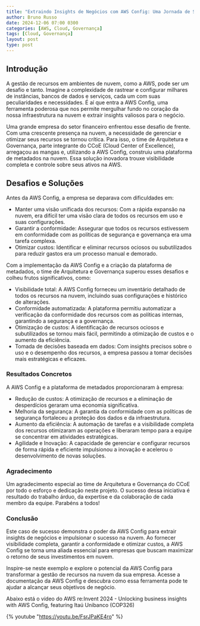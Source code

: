 ```yaml
---
title: "Extraindo Insights de Negócios com AWS Config: Uma Jornada de Sucesso na Nuvem"
author: Bruno Russo
date: 2024-12-06 07:00 0300
categories: [AWS, Cloud, Governança]
tags: [Cloud, Governança]
layout: post
type: post
---
```


## Introdução

A gestão de recursos em ambientes de nuvem, como a AWS, pode ser um desafio e tanto. Imagine a complexidade de rastrear e configurar milhares de instâncias, bancos de dados e serviços, cada um com suas peculiaridades e necessidades. É aí que entra a AWS Config, uma ferramenta poderosa que nos permite mergulhar fundo no coração da nossa infraestrutura na nuvem e extrair insights valiosos para o negócio.

Uma grande empresa do setor financeiro enfrentou esse desafio de frente. Com uma crescente presença na nuvem, a necessidade de gerenciar e otimizar seus recursos se tornou crítica. Para isso, o time de Arquitetura e Governança, parte integrante do CCoE (Cloud Center of Excellence), arregaçou as mangas e, utilizando a AWS Config, construiu uma plataforma de metadados na nuvem. Essa solução inovadora trouxe visibilidade completa e controle sobre seus ativos na AWS.

## Desafios e Soluções

Antes da AWS Config, a empresa se deparava com dificuldades em:

- Manter uma visão unificada dos recursos: Com a rápida expansão na nuvem, era difícil ter uma visão clara de todos os recursos em uso e suas configurações.
- Garantir a conformidade: Assegurar que todos os recursos estivessem em conformidade com as políticas de segurança e governança era uma tarefa complexa.
- Otimizar custos: Identificar e eliminar recursos ociosos ou subutilizados para reduzir gastos era um processo manual e demorado.

Com a implementação da AWS Config e a criação da plataforma de metadados, o time de Arquitetura e Governança superou esses desafios e colheu frutos significativos, como:

- Visibilidade total: A AWS Config forneceu um inventário detalhado de todos os recursos na nuvem, incluindo suas configurações e histórico de alterações.
- Conformidade automatizada: A plataforma permitiu automatizar a verificação da conformidade dos recursos com as políticas internas, garantindo a segurança e a governança.
- Otimização de custos: A identificação de recursos ociosos e subutilizados se tornou mais fácil, permitindo a otimização de custos e o aumento da eficiência.
- Tomada de decisões baseada em dados: Com insights precisos sobre o uso e o desempenho dos recursos, a empresa passou a tomar decisões mais estratégicas e eficazes.


### Resultados Concretos

A AWS Config e a plataforma de metadados proporcionaram à empresa:

- Redução de custos: A otimização de recursos e a eliminação de desperdícios geraram uma economia significativa.
- Melhoria da segurança: A garantia da conformidade com as políticas de segurança fortaleceu a proteção dos dados e da infraestrutura.
- Aumento da eficiência: A automação de tarefas e a visibilidade completa dos recursos otimizaram as operações e liberaram tempo para a equipe se concentrar em atividades estratégicas.
- Agilidade e Inovação: A capacidade de gerenciar e configurar recursos de forma rápida e eficiente impulsionou a inovação e acelerou o desenvolvimento de novas soluções.



### Agradecimento

Um agradecimento especial ao time de Arquitetura e Governança do CCoE por todo o esforço e dedicação neste projeto. O sucesso dessa iniciativa é resultado do trabalho árduo, da expertise e da colaboração de cada membro da equipe. Parabéns a todos!

### Conclusão

Este caso de sucesso demonstra o poder da AWS Config para extrair insights de negócios e impulsionar o sucesso na nuvem. Ao fornecer visibilidade completa, garantir a conformidade e otimizar custos, a AWS Config se torna uma aliada essencial para empresas que buscam maximizar o retorno de seus investimentos em nuvem.

Inspire-se neste exemplo e explore o potencial da AWS Config para transformar a gestão de recursos na nuvem da sua empresa. Acesse a documentação da AWS Config e descubra como essa ferramenta pode te ajudar a alcançar seus objetivos de negócio.

Abaixo está o vídeo do AWS re:Invent 2024 - Unlocking business insights with AWS Config, featuring Itaú Unibanco (COP326)


{% youtube "https://youtu.be/FsrJPaKE4ro" %}

